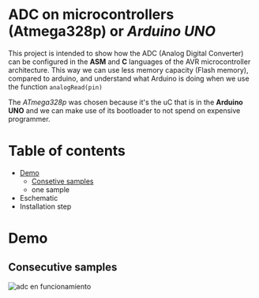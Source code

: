 # ADC on microcontrollers (Atmega328p) or *Arduino UNO*

This project is intended to show how the ADC (Analog Digital Converter) can be configured in the **ASM** and **C** languages of the AVR microcontroller architecture. This way we can use less memory capacity (Flash memory), compared to arduino, and understand what Arduino is doing when we use the function `analogRead(pin)`

The *ATmega328p* was chosen because it's the uC that is in the **Arduino UNO** and we can make use of its bootloader to not spend on expensive programmer.

# Table of contents

- [Demo](#demo)
    - [Consetive samples](#consecutive-samples)
    - one sample
- Eschematic
- Installation step

# Demo
## Consecutive samples
![adc en funcionamiento](https://media.giphy.com/media/GETaiFQgjzHZXZr7D3/giphy.gif)